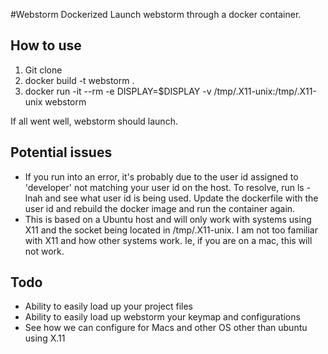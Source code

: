 #Webstorm Dockerized
Launch webstorm through a docker container.

## How to use
1. Git clone
2. docker build -t webstorm .
3. docker run -it --rm -e DISPLAY=$DISPLAY -v /tmp/.X11-unix:/tmp/.X11-unix webstorm

If all went well, webstorm should launch. 

## Potential issues
- If you run into an error, it's probably due to the user id assigned to 'developer' not matching your user id on the host. To resolve, run ls -lnah and see what user id is being used. Update the dockerfile with the user id and rebuild the docker image and run the container again.
- This is based on a Ubuntu host and will only work with systems using X11 and the socket being located in /tmp/.X11-unix. I am not too familiar with X11 and how other systems work. Ie, if you are on a mac, this will not work. 
 

## Todo
- Ability to easily load up your project files
- Ability to easily load up webstorm your keymap and configurations
- See how we can configure for Macs and other OS other than ubuntu using X.11